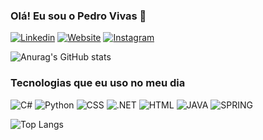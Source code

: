### Olá! Eu sou o Pedro Vivas 👋

[![Linkedin](https://img.shields.io/badge/LinkedIn-0077B5?style=for-the-badge&logo=linkedin&logoColor=white)](www.linkedin.com/in/pedrobvivas/)
[![Website](https://img.shields.io/badge/website-000000?style=for-the-badge&logo=About.me&logoColor=white)](pedrobvivas.site/)
[![Instagram](https://img.shields.io/badge/Instagram-E4405F?style=for-the-badge&logo=instagram&logoColor=white)](https://www.instagram.com/pedro.barrosvivas/)

![Anurag's GitHub stats](https://github-readme-stats.vercel.app/api?username=pedrobvivas&show_icons=true&theme=dracula)

### Tecnologias que eu uso no meu dia
![C#](https://img.shields.io/badge/C%23-239120?style=for-the-badge&logo=c-sharp&logoColor=white)
![Python](https://img.shields.io/badge/Python-3776AB?style=for-the-badge&logo=python&logoColor=white)
![CSS](https://img.shields.io/badge/CSS-239120?&style=for-the-badge&logo=css3&logoColor=white)
![.NET](https://img.shields.io/badge/.NET-5C2D91?style=for-the-badge&logo=.net&logoColor=white)
![HTML](https://img.shields.io/badge/HTML-239120?style=for-the-badge&logo=html5&logoColor=white)
![JAVA](https://img.shields.io/badge/Java-ED8B00?style=for-the-badge&logo=openjdk&logoColor=white)
![SPRING](https://img.shields.io/badge/Spring-6DB33F?style=for-the-badge&logo=spring&logoColor=white)

![Top Langs](https://github-readme-stats.vercel.app/api/top-langs/?username=pedrobvivas&langs_count=8)

